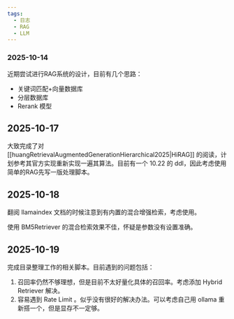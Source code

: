 ```yaml
---
tags:
  - 日志
  - RAG
  - LLM
---
```


### 2025-10-14

近期尝试进行RAG系统的设计，目前有几个思路：

- 关键词匹配+向量数据库
- 分层数据库
- Rerank 模型

## 2025-10-17

大致完成了对 [[huangRetrievalAugmentedGenerationHierarchical2025|HiRAG]] 的阅读，计划参考其官方实现重新实现一遍其算法。目前有一个 10.22 的 ddl，因此考虑使用简单的RAG先写一版处理脚本。

## 2025-10-18

翻阅 llamaindex 文档的时候注意到有内置的混合增强检索，考虑使用。

使用 BM5Retriever 的混合检索效果不佳，怀疑是参数没有设置准确。

## 2025-10-19

完成目录整理工作的相关脚本。目前遇到的问题包括：

1. 召回率仍然不够理想，但是目前不太好量化具体的召回率。考虑添加 Hybrid Retriever 解决。
2. 容易遇到 Rate Limit 。似乎没有很好的解决办法。可以考虑自己用 ollama 重新搭一个，但是显存不一定够。